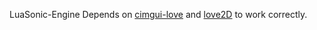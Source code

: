 LuaSonic-Engine Depends on [cimgui-love](https://codeberg.org/apicici/cimgui-love) and [love2D](https://www.love2d.org/) to work correctly.
